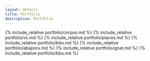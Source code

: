 ```yaml
---
layout: default
title: Portfolio
description: Portfolio
---
```


{% include_relative portfolio/corpus.md %}
{% include_relative portfolio/vc.md %}
{% include_relative portfolio/places.md %}
{% include_relative portfolio/bbo.md %}
{% include_relative portfolio/abaporu.md %}
{% include_relative portfolio/goat.md %}
{% include_relative portfolio/bbu.md %}

